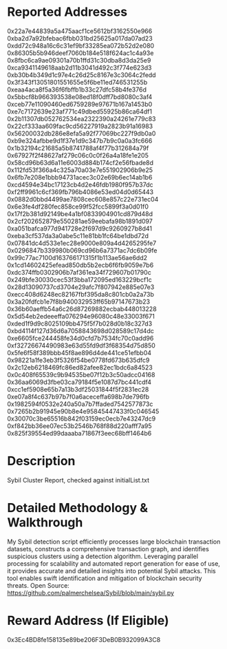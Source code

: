 # Reported Addresses

0x22a7e44839a5a475aacf1ce5612bf3162550e966
0xba2d7a92bfebac6fbb031bd25625a017da07ad23
0xdd72c948a16c6c31ef9bf33285ea072b52d2e080
0x86305b5b946deef7060b184e518f624ac1c4a93e
0x8fbc6ca9ae09301a70b1ffd31c30dba8d3da25e9
0xca9341149618aab2d11b3041d492c3f774e623d3
0xb30b4b349d1c97e4c26d25c8167e3c3064c2fedd
0x3f343f13051801551655e5f6be11ed746531255b
0xeaa4aca8f5a36f6fbffb1b33c27dfc58b4fe376d
0x5bbcf8b966393538e08ed18f0dff7bd8080c3af4
0xceb77e11090460ed6759289e97671b167a1453b0
0xe7c7172639e23af771c49dbed55925b86ca64df1
0x2b11307db052762534ea2322390a24261e779c83
0x22cf333aa609fac9cd56227919a2823b91a16983
0x56200032db286e8efa5a92f77069bc227f9db0a0
0xb9e324afbbe9d1f37e1d9c347b7b9c0a0a3fc666
0x1b32194c21685a5b8741788af4f77b312684a79f
0x67927f2f48627af279c06c0c0f26a4a18fe1e205
0x58cd96b63d6a11e6003d884b174cf2e56fbade8d
0x112fd53f366a4c325a70a03e7e551902906b9e25
0x6fb7e208e1bbb94731acec3c02e69b6ec14ab1b6
0xcd4594e34bc17123cb4d2e46fdb1980f957b37dc
0xf2ff9961c6cf369fb796b4086e53ed04d0d65443
0x0882d0bbd4499ae7808cec608e857c22e731ec04
0x6e3fe4df280fec858ce99f52fcc5899f3a0d01f0
0x17f2b381d92149be4a1bf0833904901cd879d48d
0x2cf202652879e550281ae59eebafa98b1891d097
0xa051bafca977d941728e2f697d9c9260927b8d41
0xeba3cf537da3a0abe5c11e81bb1fc64be1dbd72d
0x07841dc4d533e1ec28e9000e809a4d4265295fe7
0x0296847b339980b069cd96b6a7371ac7dc6b09fe
0x99c77ac7100d163766171315f1b113ae56ae6dd2
0x1cd14602425efead850db5b2ecb6f6fb9059e7b6
0xdc374ffb0302906b7af361ea34f729607b01790c
0x249bfe30030cec53f3bba172095ed163229bcf1c
0x28d13090737cd3704e29afc7f807942e885e07e3
0xecc408d6248ec82167fbf395da8c801cb0a2a73b
0x3a20fdfcb1e7f8b940032953ff65b97147673b23
0x36b60aeffb54a6c26d87269882ecbab448013228
0x5d54eb2edeeeffa076294e96080c48e33003f671
0xded1f9d9c8025109bb475f5f7b028d0b18c327d3
0xbd4114f127d36d6a7058843698d028589c17d4dc
0xe6605fce244458fe34d0cfd7b7534fc70c0add96
0xf32726674490983e63d55fd9df3f68354d75d850
0x5fe6f58f389bbb45f8ae896d4de441ce51efbb04
0x98221a1fe3eb3f5326f54be0778fd673b635dfc9
0x2c12eb6218469fc86ed82afee82ec1bdc6a84523
0x0c408f65539c9b94535be07f12b3c50adcc04168
0x36aa6069d3fbe03ca79184f5e1087d7bc441cdf4
0xcc1ef5908e65b7a13b3df25031844f5f2831ec28
0xe07a8f4c637b97b7f0a6aceceffa698b7de796fb
0x1982594f0532e240a50a7b7ffaded7542577873c
0x7265b2b91945e90b8e4e95845447433f0c046545
0x30070c3be65516b842f03159ec0ecb7e43247dc9
0xf842bb36ee07ec53b2546b768f88d220afff7a95
0x825f39554ed99daaaba71867f3eec68bff1464b6

# Description
Sybil Cluster Report, checked against initialList.txt

# Detailed Methodology & Walkthrough
My Sybil detection script efficiently processes large blockchain transaction datasets, constructs a comprehensive transaction graph, and identifies suspicious clusters using a detection algorithm. Leveraging parallel processing for scalability and automated report generation for ease of use, it provides accurate and detailed insights into potential Sybil attacks. This tool enables swift identification and mitigation of blockchain security threats. Open Source: https://github.com/palmerchelsea/Sybil/blob/main/sybil.py

# Reward Address (If Eligible)
0x3Ec4BD8fe158135e89be206F3DeB0B932099A3C8

